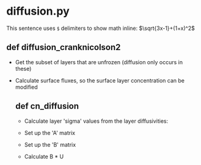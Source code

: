 # diffusion.py

This sentence uses `$` delimiters to show math inline:  $\sqrt{3x-1}+(1+x)^2$

## def diffusion_cranknicolson2

  - Get the subset of layers that are unfrozen (diffusion only occurs in these)

  - Calculate surface fluxes, so the surface layer concentration can be modified

    ## def cn_diffusion

      - Calculate layer 'sigma' values from the layer diffusivities:
      
      - Set up the 'A' matrix

      - Set up the 'B' matrix
   
      - Calculate B * U
